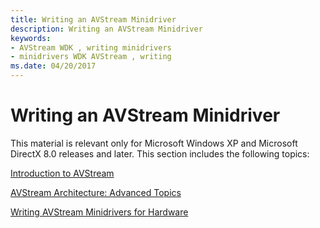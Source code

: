 ```yaml
---
title: Writing an AVStream Minidriver
description: Writing an AVStream Minidriver
keywords:
- AVStream WDK , writing minidrivers
- minidrivers WDK AVStream , writing
ms.date: 04/20/2017
---
```


# Writing an AVStream Minidriver





This material is relevant only for Microsoft Windows XP and Microsoft DirectX 8.0 releases and later. This section includes the following topics:

[Introduction to AVStream](introduction-to-avstream.md)

[AVStream Architecture: Advanced Topics](avstream-architecture--advanced-topics.md)

[Writing AVStream Minidrivers for Hardware](writing-avstream-minidrivers-for-hardware.md)

 

 




